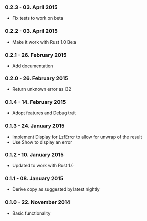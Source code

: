 ### 0.2.3 - 03. April 2015

* Fix tests to work on beta

### 0.2.2 - 03. April 2015

* Make it work with Rust 1.0 Beta

### 0.2.1 - 26. February 2015

* Add documentation

### 0.2.0 - 26. February 2015

* Return unknown error as i32

### 0.1.4 - 14. February 2015

* Adopt features and Debug trait

### 0.1.3 - 24. January 2015

* Implement Display for LzfError to allow for unwrap of the result
* Use Show to display an error

### 0.1.2 - 10. January 2015

* Updated to work with Rust 1.0

### 0.1.1 - 08. January 2015

* Derive copy as suggested by latest nightly

### 0.1.0 - 22. November 2014

* Basic functionality
